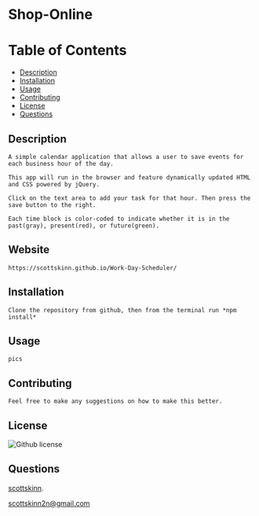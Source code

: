 

# Shop-Online

# Table of Contents

- [Description](#description)
- [Installation](#installation)
- [Usage](#usage)
- [Contributing](#contributing)
- [License](#license)
- [Questions](#github)

## Description

    A simple calendar application that allows a user to save events for each business hour of the day.

    This app will run in the browser and feature dynamically updated HTML and CSS powered by jQuery.

    Click on the text area to add your task for that hour. Then press the save button to the right.

    Each time block is color-coded to indicate whether it is in the past(gray), present(red), or future(green).

## Website

    https://scottskinn.github.io/Work-Day-Scheduler/

## Installation

    Clone the repository from github, then from the terminal run *npm install* 

## Usage

    pics

## Contributing

    Feel free to make any suggestions on how to make this better.

## License

 ![Github license](https://img.shields.io/badge/licence-MIT-blue.svg)

## Questions

[scottskinn](https://github.com/scottskinn/).

[scottskinn2n@gmail.com](mailto:scottskinn2n@gmail.com)
